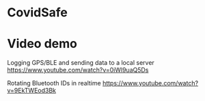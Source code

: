 # CovidSafe

Video demo
=======
Logging GPS/BLE and sending data to a local server
https://www.youtube.com/watch?v=0iWl9uaQ5Ds

Rotating Bluetooth IDs in realtime
https://www.youtube.com/watch?v=9EkTWEod3Bk

